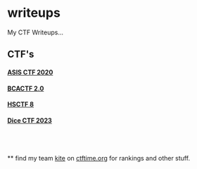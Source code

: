 # writeups
My CTF Writeups...

## CTF's
#### [ASIS CTF 2020](2020/asis_ctf/)
#### [BCACTF 2.0](2021/bcactf2.0/)
#### [HSCTF 8](2021/hsctf_8/)
#### [Dice CTF 2023](2023/dicectf/)
<br/><br/><br/>
\*\* find my team [kite](https://ctftime.org/team/80951) on [ctftime.org](https://ctftime.org) for rankings and other stuff.
